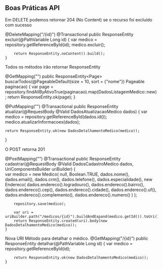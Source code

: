 
## Boas Práticas API

Em DELETE podemos retornar 204 (No Content) se o recurso foi excluído com sucesso

@DeleteMapping("/{id}")
    @Transactional
    public ResponseEntity excluir(@PathVariable Long id) {
        var medico = repository.getReferenceById(id);
        medico.excluir();

        return ResponseEntity.noContent().build();
    }

Todos os métodos irão retornar ResponseEntity

@GetMapping("")
public ResponseEntity<Page<DadosListagemMedico>> buscarTodos(@PageableDefault(size = 10, sort = {"nome"}) Pageable paginacao) {
    var page = repository.findAllByAtivoTrue(paginacao).map(DadosListagemMedico::new);
    return ResponseEntity.ok(page);
}

@PutMapping("")
@Transactional
public ResponseEntity atualizar(@RequestBody @Valid DadosAtualizacaoMedico dados) {
    var medico = repository.getReferenceById(dados.id());
    medico.atualizarInformacoes(dados);

    return ResponseEntity.ok(new DadosDetalhamentoMedico(medico));
}

O POST retorna 201 

@PostMapping("")
    @Transactional
    public ResponseEntity cadastrar(@RequestBody @Valid DadosCadastroMedico dados, UriComponentsBuilder uriBuilder) {        
        var medico =  new Medico(
                null, 
                Boolean.TRUE,
                dados.nome(), 
                dados.email(), 
                dados.crm(),
                dados.telefone(), 
                dados.especialidade(), 
                new Endereco(
                    dados.endereco().logradouro(), 
                    dados.endereco().bairro(), 
                    dados.endereco().cep(),
                    dados.endereco().cidade(), 
                    dados.endereco().uf(),
                    dados.endereco().complemento(),
                    dados.endereco().numero()
                )
            );
        
        repository.save(medico);

        var uri = uriBuilder.path("/medicos/{id}").buildAndExpand(medico.getId()).toUri();
        return ResponseEntity.created(uri).body(new DadosDetalhamentoMedico(medico));
    }

Nova URI
 Método para detalhar o médico.
 @GetMapping("/{id}")
    public ResponseEntity detalhar(@PathVariable Long id) {
        var medico = repository.getReferenceById(id);       

        return ResponseEntity.ok(new DadosDetalhamentoMedico(medico));
    }



